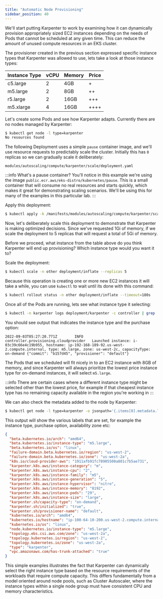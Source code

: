 ```yaml
---
title: "Automatic Node Provisioning"
sidebar_position: 40
---
```


We'll start putting Karpenter to work by examining how it can dynamically provision appropriately sized EC2 instances depending on the needs of Pods that cannot be scheduled at any given time. This can reduce the amount of unused compute resources in an EKS cluster.

The provisioner created in the previous section expressed specific instance types that Karpenter was allowed to use, lets take a look at those instance types:

| Instance Type | vCPU | Memory | Price |
|---------------|------|--------|-------|
| c5.large | 2 | 4GB | + |
| m5.large | 2 | 8GB | ++ |
| r5.large | 2 | 16GB | +++ |
| m5.xlarge | 4 | 16GB | ++++ |

Let's create some Pods and see how Karpenter adapts. Currently there are no nodes managed by Karpenter:

```bash
$ kubectl get node -l type=karpenter
No resources found
```

The following Deployment uses a simple `pause` container image, and we'll use resource requests to predictably scale the cluster. Initially this has `0` replicas so we can gradually scale it deliberately:

```file
modules/autoscaling/compute/karpenter/scale/deployment.yaml
```

:::info What's a pause container?
You'll notice in this example we're using the image `public.ecr.aws/eks-distro/kubernetes/pause`. This is a small container that will consume no real resources and starts quickly, which makes it great for demonstrating scaling scenarios. We'll be using this for many of the examples in this particular lab.
:::

Apply this deployment:

```bash
$ kubectl apply -k /manifests/modules/autoscaling/compute/karpenter/scale
```

Now, let's deliberately scale this deployment to demonstrate that Karpenter is making optimized decisions. Since we've requested 1Gi of memory, if we scale the deployment to 5 replicas that will request a total of 5Gi of memory.

Before we proceed, what instance from the table above do you think Karpenter will end up provisioning? Which instance type would you want it to?

Scale the deployment:

```bash hook=karpenter-deployment
$ kubectl scale -n other deployment/inflate --replicas 5
```

Because this operation is creating one or more new EC2 instances it will take a while, you can use `kubectl` to wait until its done with this command:

```bash
$ kubectl rollout status -n other deployment/inflate --timeout=180s
```

Once all of the Pods are running, lets see what instance type it selecting:

```bash
$ kubectl -n karpenter logs deployment/karpenter -c controller | grep 'Launched instance' | tail -1
```

You should see output that indicates the instance type and the purchase option:

```
2022-09-03T05:27:20.771Z        INFO    controller.provisioning.cloudprovider   Launched instance: i-03c39c66e4c19b955, hostname: ip-192-168-189-92.us-west-2.compute.internal, type: m5.large, zone: us-west-2c, capacityType: on-demand {"commit": "b157d45", "provisioner": "default"}
```

The Pods that we scheduled will fit nicely in to an EC2 instance with 8GB of memory, and since Karpenter will always prioritize the lowest price instance type for on-demand instances, it will select `m5.large`.

:::info
There are certain cases where a different instance type might be selected other than the lowest price, for example if that cheapest instance type has no remaining capacity available in the region you're working in
:::

We can also check the metadata added to the node by Karpenter:

```bash
$ kubectl get node -l type=karpenter -o jsonpath='{.items[0].metadata.labels}' | jq .
```

This output will show the various labels that are set, for example the instance type, purchase option, availability zone etc:

```json
{
  "beta.kubernetes.io/arch": "amd64",
  "beta.kubernetes.io/instance-type": "m5.large",
  "beta.kubernetes.io/os": "linux",
  "failure-domain.beta.kubernetes.io/region": "us-west-2",
  "failure-domain.beta.kubernetes.io/zone": "us-west-2a",
  "k8s.io/cloud-provider-aws": "1911afb91fc78905500a801c7b5ae731",
  "karpenter.k8s.aws/instance-category": "m",
  "karpenter.k8s.aws/instance-cpu": "2",
  "karpenter.k8s.aws/instance-family": "m5",
  "karpenter.k8s.aws/instance-generation": "5",
  "karpenter.k8s.aws/instance-hypervisor": "nitro",
  "karpenter.k8s.aws/instance-memory": "8192",
  "karpenter.k8s.aws/instance-pods": "29",
  "karpenter.k8s.aws/instance-size": "large",
  "karpenter.sh/capacity-type": "on-demand",
  "karpenter.sh/initialized": "true",
  "karpenter.sh/provisioner-name": "default",
  "kubernetes.io/arch": "amd64",
  "kubernetes.io/hostname": "ip-100-64-10-200.us-west-2.compute.internal",
  "kubernetes.io/os": "linux",
  "node.kubernetes.io/instance-type": "m5.large",
  "topology.ebs.csi.aws.com/zone": "us-west-2a",
  "topology.kubernetes.io/region": "us-west-2",
  "topology.kubernetes.io/zone": "us-west-2a",
  "type": "karpenter",
  "vpc.amazonaws.com/has-trunk-attached": "true"
}
```

This simple examples illustrates the fact that Karpenter can dynamically select the right instance type based on the resource requirements of the workloads that require compute capacity. This differs fundamentally from a model oriented around node pools, such as Cluster Autoscaler, where the instance types within a single node group must have consistent CPU and memory characteristics.

